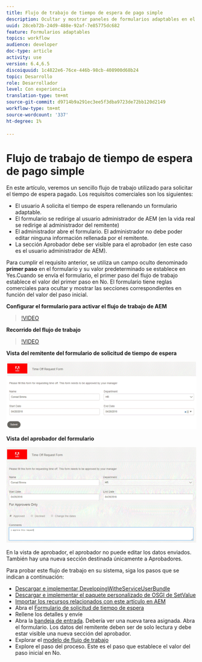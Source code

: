 ```yaml
---
title: Flujo de trabajo de tiempo de espera de pago simple
description: Ocultar y mostrar paneles de formularios adaptables en el flujo de trabajo de AEM
uuid: 28ceb72b-24d9-488e-92af-7e85775dc682
feature: Formularios adaptables
topics: workflow
audience: developer
doc-type: article
activity: use
version: 6.4,6.5
discoiquuid: 1c4822e6-76ce-446b-98cb-408900d68b24
topic: Desarrollo
role: Desarrollador
level: Con experiencia
translation-type: tm+mt
source-git-commit: d9714b9a291ec3ee5f3dba9723de72bb120d2149
workflow-type: tm+mt
source-wordcount: '337'
ht-degree: 1%

---
```



# Flujo de trabajo de tiempo de espera de pago simple

En este artículo, veremos un sencillo flujo de trabajo utilizado para solicitar el tiempo de espera pagado. Los requisitos comerciales son los siguientes:

* El usuario A solicita el tiempo de espera rellenando un formulario adaptable.
* El formulario se redirige al usuario administrador de AEM (en la vida real se redirige al administrador del remitente)
* El administrador abre el formulario. El administrador no debe poder editar ninguna información rellenada por el remitente.
* La sección Aprobador debe ser visible para el aprobador (en este caso es el usuario administrador de AEM).

Para cumplir el requisito anterior, se utiliza un campo oculto denominado **primer paso** en el formulario y su valor predeterminado se establece en Yes.Cuando se envía el formulario, el primer paso del flujo de trabajo establece el valor del primer paso en No. El formulario tiene reglas comerciales para ocultar y mostrar las secciones correspondientes en función del valor del paso inicial.

**Configurar el formulario para activar el flujo de trabajo de AEM**

>[!VIDEO](https://video.tv.adobe.com/v/28406?quality=9&learn=on)

**Recorrido del flujo de trabajo**

>[!VIDEO](https://video.tv.adobe.com/v/28407?quality=9&learn=on)

**Vista del remitente del formulario de solicitud de tiempo de espera**

![initialstep](assets/initialstep.gif)

**Vista del aprobador del formulario**

![vista de aprobador](assets/approversview.gif)

En la vista de aprobador, el aprobador no puede editar los datos enviados. También hay una nueva sección destinada únicamente a Aprobadores.

Para probar este flujo de trabajo en su sistema, siga los pasos que se indican a continuación:
* [Descargar e implementar DevelopingWitheServiceUserBundle](/help/forms/assets/common-osgi-bundles/DevelopingWithServiceUser.jar)
* [Descargar e implementar el paquete personalizado de OSGI de SetValue](/help/forms/assets/common-osgi-bundles/SetValueApp.core-1.0-SNAPSHOT.jar)
* [Importar los recursos relacionados con este artículo en AEM](assets/helpxworkflow.zip)
* Abra el [Formulario de solicitud de tiempo de espera](http://localhost:4502/content/dam/formsanddocuments/helpx/timeoffrequestform/jcr:content?wcmmode=disabled)
* Rellene los detalles y envíe
* Abra la [bandeja de entrada](http://localhost:4502/mnt/overlay/cq/inbox/content/inbox.html). Debería ver una nueva tarea asignada. Abra el formulario. Los datos del remitente deben ser de solo lectura y debe estar visible una nueva sección del aprobador.
* Explorar el [modelo de flujo de trabajo](http://localhost:4502/editor.html/conf/global/settings/workflow/models/helpxworkflow.html)
* Explore el paso del proceso. Este es el paso que establece el valor del paso inicial en No.
